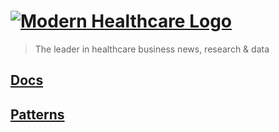 # [![Modern Healthcare Logo](http://www.modernhealthcare.com/images/mh-logo.gif 'Modern Healthcare Logo')](http://modernhealthcare.github.io)

> The leader in healthcare business news, research & data

## [Docs](http://modernhealthcare.github.io/mh-docs/dist)

## [Patterns](http://modernhealthcare.github.io/mh-patterns/dist)
